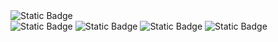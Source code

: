 <img alt="Static Badge" src="https://img.shields.io/badge/42Seoul-%23000000?style=flat&logo=42">

<div>
  <img alt="Static Badge" src="https://img.shields.io/badge/C-%23A8B9CC?style=flat&logo=C&logoColor=%23FFFFFF">
  <img alt="Static Badge" src="https://img.shields.io/badge/C%2B%2B-%2300599C?style=flat&logo=C%2B%2B">
  <img alt="Static Badge" src="https://img.shields.io/badge/Spring-%236DB33F?style=flat&logo=Spring&logoColor=%23FFFFFF">  
  <img alt="Static Badge" src="https://img.shields.io/badge/NestJS-%23E0234E?style=flat&logo=nestjs">
</div>
